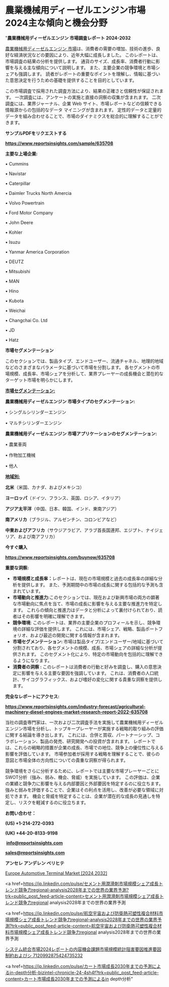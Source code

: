 # 農業機械用ディーゼルエンジン市場2024主な傾向と機会分野

"<strong>農業機械用ディーゼルエンジン 市場調査レポート 2024-2032</strong>

<a href=https://www.reportsinsights.com/sample/635708>農業機械用ディーゼルエンジン 市場</a>は、消費者の需要の増加、技術の進歩、良好な経済状況などの要因により、近年大幅に成長しました。 このレポートは、市場調査の結果の分析を提供します。 通貨のサイズ、成長率、消費者行動に影響を与える主な傾向について説明します。 また、主要企業の競争環境と市場シェアも強調します。 読者がレポートの重要なポイントを理解し、情報に基づいた意思決定を行うための基礎を提供することを目的としています。

この市場調査で採用された調査方法により、結果の正確さと信頼性が保証されます。 一次調査には、アンケートの実施と直接の洞察の収集が含まれます。 二次調査には、業界ジャーナル、企業 Web サイト、市場レポートなどの信頼できる情報源からの包括的なデータ マイニングが含まれます。 定性的データと定量的データを組み合わせることで、市場のダイナミクスを総合的に理解することができます。

<strong><b>サンプルPDFをリクエストする</b></strong>

<a href=https://www.reportsinsights.com/sample/635708><strong><u>https://www.reportsinsights.com/sample/635708</u></strong></a>

<strong>主要な上場企業:</strong>

• Cummins

• Navistar

• Caterpillar

• Daimler Trucks North Amercia

• Volvo Powertrain

• Ford Motor Company

• John Deere

• Kohler

• Isuzu

• Yanmar America Corporation

• DEUTZ

• Mitsubishi

• MAN

• Hino

• Kubota

• Weichai

• Changchai Co. Ltd

• JD

• Hatz

<strong>市場セグメンテーション</strong>

このセクションでは、製品タイプ、エンドユーザー、流通チャネル、地理的地域などのさまざまなパラメータに基づいて市場を分割します。 各セグメントの市場規模、成長率、市場シェアを分析して、業界プレーヤーの成長機会と潜在的なターゲット市場を明らかにします。

<strong><u>市場セグメンテーション</u></strong><strong><u>:</u></strong>

<strong>農業機械用ディーゼルエンジン 市場タイプのセグメンテーション:</strong>

• シングルシリンダーエンジン

• マルチシリンダーエンジン

<strong>農業機械用ディーゼルエンジン 市場アプリケーションのセグメンテーション:</strong>

• 農業車両

• 作物加工機械

• 他人

<strong><u>地域別</u></strong><strong><u>:</u></strong>

<strong>北米</strong>（米国、カナダ、およびメキシコ）

<strong>ヨーロッパ</strong>（ドイツ、フランス、英国、ロシア、イタリア）

<strong>アジア太平洋</strong>（中国、日本、韓国、インド、東南アジア）

<strong>南アメリカ</strong>（ブラジル、アルゼンチン、コロンビアなど）

<strong>中東およびアフリカ</strong>（サウジアラビア、アラブ首長国連邦、エジプト、ナイジェリア、および南アフリカ）

<strong>今すぐ購入</strong>

<a href=https://www.reportsinsights.com/buynow/635708><strong><u>https://www.reportsinsights.com/buynow/635708</u></strong></a>

<strong>重要な洞察:</strong>
<ul>
  <li><strong>市場規模と成長率：</strong>レポートは、現在の市場規模と過去の成長率の詳細な分析を提供します。 また、予測期間中の市場の成長に関する包括的な予測も含まれています。</li>
  <li><strong>市場動向と推進力:</strong>このセクションでは、現在および新興市場の両方の顕著な市場動向に焦点を当て、市場の成長に影響を与える主要な推進力を特定します。 これらの傾向と推進力はデータと分析によって裏付けられており、読者はその影響を明確に理解できます。</li>
  <li><strong>競争環境</strong>: このレポートは、業界の主要企業のプロフィールを示し、競争環境の詳細な評価を提供します。 これには、市場シェア、戦略、製品ポートフォリオ、および最近の開発に関する情報が含まれます。</li>
  <li><strong>市場セグメンテーション: </strong>市場は製品タイプ/エンドユーザー/地域に基づいて分割されており、各セグメントの規模、成長、市場シェアの詳細な分析が提供されます。 このセグメント化により、特定の市場動向を包括的に理解できるようになります。</li>
  <li><strong>消費者の洞察 : </strong>このレポートは消費者の行動と好みを調査し、購入の意思決定に影響を与える主要な要因を強調しています。 これは、消費者の人口統計、サイコグラフィックス、および嗜好の変化に関する貴重な洞察を提供します。</li>
</ul>
<strong>完全なレポートにアクセス:</strong>

<a href=https://www.reportsinsights.com/industry-forecast/agricultural-machinery-diesel-engines-market-research-report-2022-635708><strong><u><b>https://www.reportsinsights.com/industry-forecast/agricultural-machinery-diesel-engines-market-research-report-2022-635708</b></u></strong></a>

当社の調査専門家は、一次および二次調査手法を実施して農業機械用ディーゼルエンジン市場を分析し、トップキープレーヤーが実施する戦略的取り組みの評価に関する結論を導き出します。 これには、合併と買収、パートナーシップ、コラボレーション、製品の発売、研究開発への投資が含まれます。 レポートでは、これらの戦略的措置が企業の成長、市場での地位、競争上の優位性に与える影響を評価しています。 市場参加者が採用する戦略を理解することで、彼らの意図と市場全体の方向性についての貴重な洞察が得られます。

競争環境をさらに分析するために、レポートでは主要な市場プレーヤーごとにSWOT分析（強み、弱み、機会、脅威）を実施しています。 この評価は、企業の業績と競争力に影響を与える内部要因と外部要因を特定するのに役立ちます。 強みと弱みを評価することで、企業はその利点を活用し、改善が必要な領域に対処できます。 機会と脅威を特定することは、企業が潜在的な成長の見通しを特定し、リスクを軽減するのに役立ちます。

<strong>お問い合わせ：</strong>

<strong>(US) +1-214-272-0393</strong>

<strong>(UK) +44-20-8133-9198</strong>

<strong> </strong><a href=info@reportsinsights.com><strong><u>info@reportsinsights.com</u></strong></a>

<a href=sales@reportsinsights.com><strong><u>sales@reportsinsights.com</u></strong></a>

<strong>アンセレ アンデレン ベリヒテ</strong>

<a href=https://www.linkedin.com/pulse/europe-automotive-terminal-market-latest-trends-yjrqf/>Europe Automotive Terminal Market [2024 2032]</a>

<a href=https://jp.linkedin.com/pulse/セメント用潤滑剤市場規模シェア成長トレンド競争力regional-analysis2028年までの世界の業界予測?trk=public_post_feed-article-content>セメント用潤滑剤市場規模シェア成長トレンド競争力regional analysis2028年までの世界の業界予測</a>

<a href=https://jp.linkedin.com/pulse/航空宇宙および防衛熱可塑性複合材料市場規模シェア成長トレンド競争力regional-analysis2028年までの世界の業界予測?trk=public_post_feed-article-content>航空宇宙および防衛熱可塑性複合材料市場規模シェア成長トレンド競争力regional analysis2028年までの世界の業界予測</a>

<a href=https://www.linkedin.com/pulse/システム統合市場2024レポートの内容機会課題市場規模統計阻害要因推進要因制約およびシ-7120992875424735232/>システム統合市場2024レポートの内容機会課題市場規模統計阻害要因推進要因制約およびシ 7120992875424735232</a>

<a href=https://jp.linkedin.com/pulse/カート市場成長2030年までの予測によるin-depth分析-bizintel-chronicle-24-4sh4f?trk=public_post_feed-article-content>カート市場成長2030年までの予測によるin depth分析</a>"
